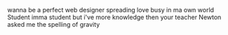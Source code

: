 wanna be a perfect web designer
spreading love 
busy in ma own world
Student
imma student but i've more knowledge then your teacher
Newton asked me the spelling of gravity
